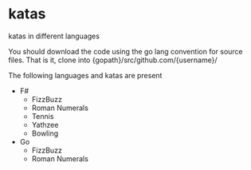 # katas
katas in different languages

You should download the code using the go lang convention for source files. That is it, clone into {gopath}/src/github.com/{username}/

The following languages and katas are present

* F#
  * FizzBuzz
  * Roman Numerals
  * Tennis
  * Yathzee
  * Bowling
* Go
  * FizzBuzz
  * Roman Numerals
